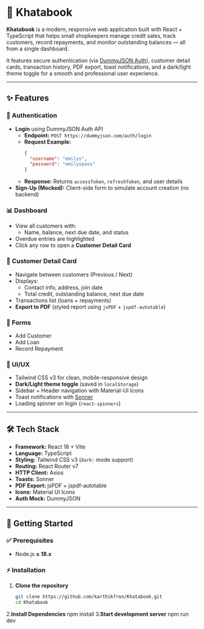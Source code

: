 # 📘 Khatabook

**Khatabook** is a modern, responsive web application built with React + TypeScript that helps small shopkeepers manage credit sales, track customers, record repayments, and monitor outstanding balances — all from a single dashboard.  

It features secure authentication (via [DummyJSON Auth](https://dummyjson.com/docs/auth)), customer detail cards, transaction history, PDF export, toast notifications, and a dark/light theme toggle for a smooth and professional user experience.

---

## ✨ Features

### 🔑 Authentication
- **Login** using DummyJSON Auth API  
  - **Endpoint:** `POST https://dummyjson.com/auth/login`  
  - **Request Example:**  
    ```json
    {
      "username": "emilys",
      "password": "emilyspass"
    }
    ```
  - **Response:** Returns `accessToken`, `refreshToken`, and user details  
- **Sign-Up (Mocked):** Client-side form to simulate account creation (no backend)  

### 📊 Dashboard
- View all customers with:
  - Name, balance, next due date, and status  
- Overdue entries are highlighted  
- Click any row to open a **Customer Detail Card**  

### 🧾 Customer Detail Card
- Navigate between customers (Previous / Next)  
- Displays:
  - Contact info, address, join date  
  - Total credit, outstanding balance, next due date  
- Transactions list (loans + repayments)  
- **Export to PDF** (styled report using `jsPDF` + `jspdf-autotable`)  

### 📝 Forms
- Add Customer  
- Add Loan  
- Record Repayment  

### 🎨 UI/UX
- Tailwind CSS v3 for clean, mobile-responsive design  
- **Dark/Light theme toggle** (saved in `localStorage`)  
- Sidebar + Header navigation with Material-UI Icons  
- Toast notifications with [Sonner](https://github.com/phntmxyz/sonner)  
- Loading spinner on login (`react-spinners`)  

---

## 🛠 Tech Stack

- **Framework:** React 18 + Vite  
- **Language:** TypeScript  
- **Styling:** Tailwind CSS v3 (`dark:` mode support)  
- **Routing:** React Router v7  
- **HTTP Client:** Axios  
- **Toasts:** Sonner  
- **PDF Export:** jsPDF + jspdf-autotable  
- **Icons:** Material UI Icons  
- **Auth Mock:** DummyJSON  

---

## 🚀 Getting Started

### ✅ Prerequisites
- Node.js **≥ 18.x**  

### ⚡ Installation

1. **Clone the repository**
   ```bash
   git clone https://github.com/karthikfron/Khatabook.git
   cd Khatabook
2.**Install Dependencies**
     npm install
3.**Start development server**
     npm run dev
